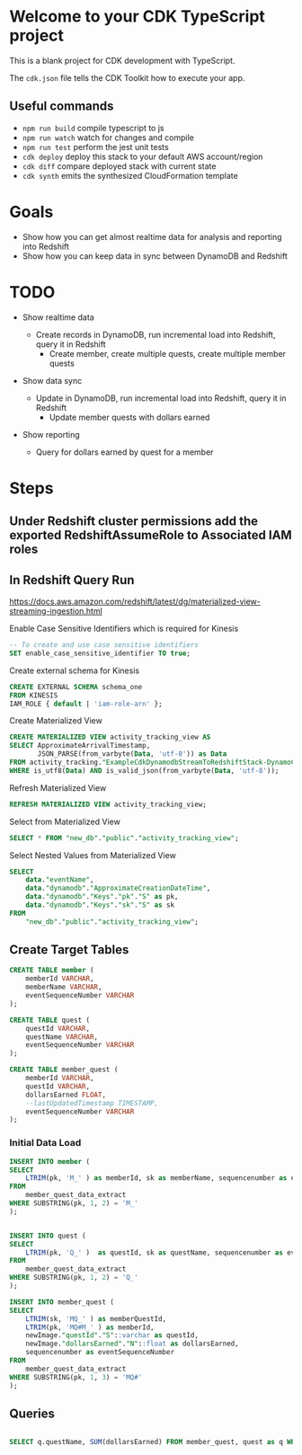 # Welcome to your CDK TypeScript project

This is a blank project for CDK development with TypeScript.

The `cdk.json` file tells the CDK Toolkit how to execute your app.

## Useful commands

* `npm run build`   compile typescript to js
* `npm run watch`   watch for changes and compile
* `npm run test`    perform the jest unit tests
* `cdk deploy`      deploy this stack to your default AWS account/region
* `cdk diff`        compare deployed stack with current state
* `cdk synth`       emits the synthesized CloudFormation template

# Goals

* Show how you can get almost realtime data for analysis and reporting into Redshift
* Show how you can keep data in sync between DynamoDB and Redshift

# TODO

* Show realtime data 
    * Create records in DynamoDB, run incremental load into Redshift, query it in Redshift
        * Create member, create multiple quests, create multiple member quests

* Show data sync
    * Update in DynamoDB, run incremental load into Redshift, query it in Redshift
        * Update member quests with dollars earned

* Show reporting
    * Query for dollars earned by quest for a member

# Steps

## Under Redshift cluster permissions add the exported RedshiftAssumeRole to Associated IAM roles

## In Redshift Query Run

https://docs.aws.amazon.com/redshift/latest/dg/materialized-view-streaming-ingestion.html


Enable Case Sensitive Identifiers which is required for Kinesis

```sql
-- To create and use case sensitive identifiers
SET enable_case_sensitive_identifier TO true;
```

Create external schema for Kinesis

```sql
CREATE EXTERNAL SCHEMA schema_one
FROM KINESIS
IAM_ROLE { default | 'iam-role-arn' };
```

Create Materialized View

```sql
CREATE MATERIALIZED VIEW activity_tracking_view AS
SELECT ApproximateArrivalTimestamp,
       JSON_PARSE(from_varbyte(Data, 'utf-8')) as Data
FROM activity_tracking."ExampleCdkDynamodbStreamToRedshiftStack-DynamoChangeStreamE7F0EE82-sAMpN3bIRC2S"
WHERE is_utf8(Data) AND is_valid_json(from_varbyte(Data, 'utf-8'));
```

Refresh Materialized View

```sql
REFRESH MATERIALIZED VIEW activity_tracking_view;
```

Select from Materialized View

```sql
SELECT * FROM "new_db"."public"."activity_tracking_view";
```

Select Nested Values from Materialized View

```sql
SELECT
    data."eventName", 
    data."dynamodb"."ApproximateCreationDateTime", 
    data."dynamodb"."Keys"."pk"."S" as pk, 
    data."dynamodb"."Keys"."sk"."S" as sk 
FROM
    "new_db"."public"."activity_tracking_view";
```

## Create Target Tables

```sql
CREATE TABLE member (
    memberId VARCHAR,
    memberName VARCHAR,
    eventSequenceNumber VARCHAR
);

CREATE TABLE quest (
    questId VARCHAR,
    questName VARCHAR,
    eventSequenceNumber VARCHAR
);

CREATE TABLE member_quest (
    memberId VARCHAR,
    questId VARCHAR,
    dollarsEarned FLOAT,
    --lastUpdatedTimestamp TIMESTAMP,
    eventSequenceNumber VARCHAR
);
```


### Initial Data Load

```sql
INSERT INTO member (
SELECT
    LTRIM(pk, 'M_' ) as memberId, sk as memberName, sequencenumber as eventSequenceNumber
FROM
    member_quest_data_extract
WHERE SUBSTRING(pk, 1, 2) = 'M_'
);


INSERT INTO quest (
SELECT
    LTRIM(pk, 'Q_' )  as questId, sk as questName, sequencenumber as eventSequenceNumber
FROM
    member_quest_data_extract
WHERE SUBSTRING(pk, 1, 2) = 'Q_'
);

INSERT INTO member_quest (
SELECT
    LTRIM(sk, 'MQ_' ) as memberQuestId,
    LTRIM(pk, 'MQ#M_' ) as memberId,
  	newImage."questId"."S"::varchar as questId,
    newImage."dollarsEarned"."N"::float as dollarsEarned,
  	sequencenumber as eventSequenceNumber
FROM
    member_quest_data_extract
WHERE SUBSTRING(pk, 1, 3) = 'MQ#'
);
```

## Queries

```sql

SELECT q.questName, SUM(dollarsEarned) FROM member_quest, quest as q WHERE q.questId = questId

```




